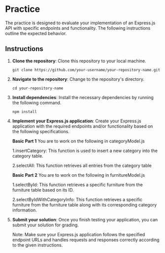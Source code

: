 # Practice 

The practice is designed to evaluate your implementation of an Express.js API with specific endpoints and functionality. The following instructions outline the expected behavior.

## Instructions

1. **Clone the repository**: Clone this repository to your local machine.

   ```shell
   git clone https://github.com/your-username/your-repository-name.git
   ```

2. **Navigate to the repository**: Change to the repository's directory.

   ```shell
   cd your-repository-name
   ```

3. **Install dependencies**: Install the necessary dependencies by running the following command.

   ```shell
   npm install
   ```

4. **Implement your Express.js application**: Create your Express.js application with the required endpoints and/or functionality based on the following specifications.

      **Basic Part 1**
      You are to work on the following in categoryModel.js
      
      1.insertCategory:
      This function is used to insert a new category into the category table.

      2.selectAll:
      This function retrieves all entries from the category table

      **Basic Part 2**
      You are to work on the following in furnitureModel.js

      1.selectById:
      This function retrieves a specific furniture from the furniture table based on its ID.

      2.selectByIdWithCategoryInfo:
      This function retrieves a specific furniture from the furniture table along with its corresponding category information.

5. **Submit your solution**:
   Once you finish testing your application, you can submit your solution for grading.

   Note: Make sure your Express.js application follows the specified endpoint URLs and handles requests and responses correctly according to the given instructions.